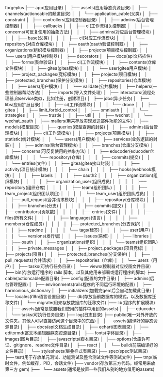 forgeplus
├── app(应用目录)
│   ├── assets(应用静态资源目录)
│   ├── channels(actioncable的频道目录)
│   │   └── application_cable(父类)
│   ├── constraint
│   ├── controllers(应用控制器目录)
│   │   ├── admins(后台管理控制器)
│   │   ├── callbacks
│   │   ├── ci(工作流相关控制器)
│   │   ├── concerns(可反复使用的抽象方法)
│   │   │   ├── admins(对应后台管理模块)
│   │   │   ├── base(父类)
│   │   │   ├── ci(对应工作流模块)
│   │   │   └── repository(对应仓库模块)
│   │   ├── oauth(oauth验证控制器)
│   │   ├── organizations(组织模块控制器)
│   │   ├── projects(项目模块控制器)
│   │   └── users(用户模块控制器)
│   ├── decorators
│   ├── docs(api文档插件)
│   ├── forms(表单验证)
│   │   ├── ci(工作流模块)
│   │   ├── contents(仓库文件模块)
│   │   ├── gitea(gitea模块)
│   │   │   └── user(gitea用户模块)
│   │   ├── project_packages(竞标模块)
│   │   ├── projects(项目模块)
│   │   ├── protected_branches(保护分支模块)
│   │   ├── repositories(仓库模块)
│   │   ├── users(用户模块)
│   │   └── validate(公共模块)
│   ├── helpers(一些控制器帮助方法)
│   ├── imports(导入文件处理)
│   ├── interactors(流程处理器,和service类似，比如注册，创建项目)
│   ├── jobs(异步任务)
│   ├── libs(应用扩展目录)
│   │   ├── ci(工作流模块)
│   │   │   └── drone
│   │   ├── gitea
│   │   ├── limit_forbid_control
│   │   ├── omniauth
│   │   │   └── strategies
│   │   ├── trustie
│   │   ├── util
│   │   ├── wechat
│   │   └── wechat_oauth
│   ├── mailers(用来存放实现发送邮件功能的文件)
│   ├── models(模型目录)
│   ├── queries(模型查询的封装)
│   │   ├── admins(后台管理模块)
│   │   ├── ci(工作流模块)
│   │   ├── projects(项目模块)
│   │   ├── statistic(统计模块)
│   │   └── users(用户模块)
│   ├── services(业务逻辑的封装)
│   │   ├── admins(后台管理模块)
│   │   ├── branches(仓库分支模块)
│   │   ├── concerns(可反复使用的抽象方法)
│   │   ├── educoder(educoder仓库模块)
│   │   │   └── repository(仓库)
│   │   │       ├── commits(提交)
│   │   │       └── entries(文件)
│   │   ├── gitea(gitea接口封装)
│   │   │   ├── activity(项目统计模块)
│   │   │   ├── chain
│   │   │   ├── hooks(webhook模块)
│   │   │   ├── labels
│   │   │   ├── oauth2
│   │   │   ├── organization(组织模块)
│   │   │   │   ├── organization_user(组织成员)
│   │   │   │   ├── repository(组织仓库)
│   │   │   │   ├── team(组织团队)
│   │   │   │   ├── team_project(组织团队项目)
│   │   │   │   └── team_user(组织团队成员)
│   │   │   ├── pull_request(合并请求模块)
│   │   │   ├── repository(仓库模块)
│   │   │   │   ├── branches(分支)
│   │   │   │   ├── commits(提交)
│   │   │   │   ├── contributors(贡献数)
│   │   │   │   ├── entries(文件)
│   │   │   │   ├── files(所有文件)
│   │   │   │   ├── languages(语言)
│   │   │   │   ├── members(仓库成员)
│   │   │   │   ├── protected_branches(分支保护)
│   │   │   │   ├── readme
│   │   │   │   └── tags(标签)
│   │   │   ├── user(用户)
│   │   │   └── versions(发行版)
│   │   ├── issues(易修)
│   │   ├── libraries
│   │   ├── oauth
│   │   ├── organizations(组织)
│   │   │   └── teams(组织团队)
│   │   ├── private_messages
│   │   ├── project_packages(项目竞标)
│   │   ├── projects(项目)
│   │   ├── protected_branches(分支保护)
│   │   ├── pull_requests(合并请求)
│   │   ├── repositories（仓库)
│   │   └── users（用户)
│   ├── tasks(可执行任务目录)
│   └── views(控制器对应视图文件目录)
├── bin(存放运行程序的 rails 脚本，以及其他用来部署或运行程序的脚本)
├── cable(actioncable配置目录)
├── config(配置的文件目录)
│   ├── admins(后台管理配置)
│   ├── environments(rails程序的不同运行环境的配置)
│   ├── harmonious_dictionary
│   ├── initializers(加载完gem后会自动加载此目录)
│   └── locales(i18n语言设置目录)
├── db(存放当前数据库的模式，以及数据库迁移文件)
│   └── migrate(用来存放数据库的迁移文件)
├── lib(程序的扩展模块)
│   ├── assets(通常是放置我们使用的插件中用到的assets)
│   ├── educoder
│   └── tasks(可执行任务目录)
├── log(日志目录)
├── public(唯一对外开放的文件夹，其他人可以直接访问这个目录中的东西)
│   ├── assets(编译好的静态资源目录)
│   ├── docs(api文档生成目录)
│   ├── echart(图表目录)
│   ├── editormd(富文本编辑器静态资源目录)
│   ├── fonts(字体目录)
│   ├── images(图片目录)
│   ├── javascripts(脚本目录)
│   ├── options(仓库许可证、gitignore、readme文件目录)
│   ├── react
│   │   └── build(前端编译好的文件目录)
│   └── stylesheets(层叠样式表目录)
├── spec(spec测试目录)
├── test(用于存放单元测试、功能测试及整合测试文件等测试文件)
├── tmp(临时文件，例如缓存，PID，会话文件)
├── vendor(存放第三方代码。经常用来放第三方 gem)
├──   └── assets(通常是放置一些我们从别的地方借用的assets)